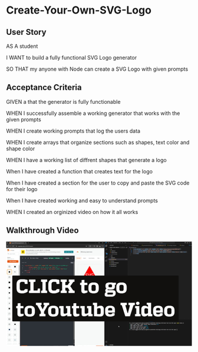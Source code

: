 # Create-Your-Own-SVG-Logo

## User Story

AS A student

I WANT to build a fully functional SVG Logo generator

SO THAT my anyone with Node can create a SVG Logo with given prompts

## Acceptance Criteria

GIVEN a that the generator is fully functionable

WHEN I successfully assemble a working generator that works with the given prompts

WHEN I create working prompts that log the users data

WHEN I create arrays that organize sections such as shapes, text color and shape color

WHEN I have a working list of diffrent shapes that generate a logo

When I have created a function that creates text for the logo

When I have created a section for the user to copy and paste the SVG code for their logo

When I have created working and easy to understand prompts

WHEN I created an orginized video on how it all works

## Walkthrough Video

[![Video](<./Screenshot%20(1171).jpg>)](https://www.youtube.com/watch?v=aoVOHK3DzGw)
